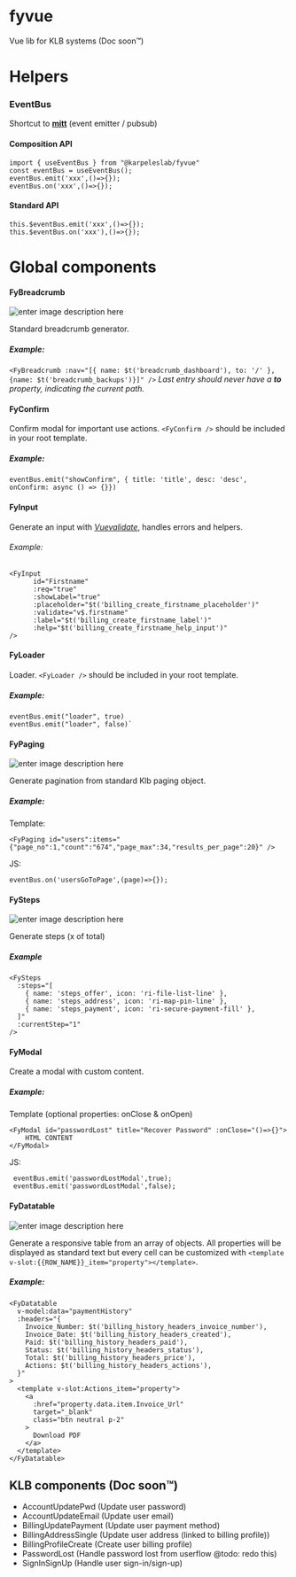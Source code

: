 # fyvue
Vue lib for KLB systems (Doc soon™)

# Helpers
### EventBus
Shortcut to **[mitt](https://github.com/developit/mitt)** (event emitter / pubsub)

#### Composition API
    import { useEventBus } from "@karpeleslab/fyvue" 
    const eventBus = useEventBus();
    eventBus.emit('xxx',()=>{});
    eventBus.on('xxx',()=>{});
#### Standard API
    this.$eventBus.emit('xxx',()=>{});
    this.$eventBus.on('xxx'),()=>{});


# Global components
#### FyBreadcrumb
![enter image description here](https://imgur.com/kfCjKA4.png)

Standard breadcrumb generator.
##### Example:
`<FyBreadcrumb :nav="[{ name: $t('breadcrumb_dashboard'), to: '/' }, {name: $t('breadcrumb_backups')}]" />` 
*Last entry should never have a **to** property, indicating the current path.*

#### FyConfirm
Confirm modal for important use actions. `<FyConfirm />` should be included in your root template.
##### Example:
`eventBus.emit("showConfirm", { title: 'title', desc: 'desc', onConfirm: async () => {}})` 

#### FyInput
Generate an input with *[Vuevalidate](https://vuelidate-next.netlify.app/)*, handles errors and helpers. 
###### Example:
    <FyInput
    	  id="Firstname"
    	  :req="true"
    	  :showLabel="true"
    	  :placeholder="$t('billing_create_firstname_placeholder')"
    	  :validate="v$.firstname"
    	  :label="$t('billing_create_firstname_label')"
    	  :help="$t('billing_create_firstname_help_input')"
    />

#### FyLoader
Loader. `<FyLoader />` should be included in your root template.
##### Example:
    eventBus.emit("loader", true)
    eventBus.emit("loader", false)`

#### FyPaging
![enter image description here](https://imgur.com/fbEkrwe.png)

Generate pagination from standard Klb paging object.
##### Example:
Template:

    <FyPaging id="users":items="{"page_no":1,"count":"674","page_max":34,"results_per_page":20}" />

JS:

    eventBus.on('usersGoToPage',(page)=>{});

#### FySteps
![enter image description here](https://imgur.com/SUIfqXC.png)

Generate steps (x of total)
##### Example
    <FySteps
      :steps="[
        { name: 'steps_offer', icon: 'ri-file-list-line' },
        { name: 'steps_address', icon: 'ri-map-pin-line' },
        { name: 'steps_payment', icon: 'ri-secure-payment-fill' },
      ]"
      :currentStep="1"
    />
    
#### FyModal
Create a modal with custom content.
##### Example:
Template (optional properties: onClose & onOpen)

    <FyModal id="passwordLost" title="Recover Password" :onClose="()=>{}">
    	HTML CONTENT
    </FyModal>

 JS:

     eventBus.emit('passwordLostModal',true);
     eventBus.emit('passwordLostModal',false);

#### FyDatatable
![enter image description here](https://imgur.com/09gQsxF.png)

Generate a responsive table from an array of objects. All properties will be displayed as standard text but every cell can be customized with `<template v-slot:{{ROW_NAME}}_item="property"></template>`.

##### Example:
    <FyDatatable
      v-model:data="paymentHistory"
      :headers="{
        Invoice_Number: $t('billing_history_headers_invoice_number'),
        Invoice_Date: $t('billing_history_headers_created'),
        Paid: $t('billing_history_headers_paid'),
        Status: $t('billing_history_headers_status'),
        Total: $t('billing_history_headers_price'),
        Actions: $t('billing_history_headers_actions'),
      }"
    >
      <template v-slot:Actions_item="property">
        <a
          :href="property.data.item.Invoice_Url"
          target="_blank"
          class="btn neutral p-2"
        >
          Download PDF
        </a>
      </template>
    </FyDatatable>
        
        
## KLB components (Doc soon™)
- AccountUpdatePwd (Update user password)
- AccountUpdateEmail (Update user email)
- BillingUpdatePayment (Update user payment method)
- BillingAddressSingle  (Update user address (linked to billing profile))
- BillingProfileCreate (Create user billing profile)
- PasswordLost (Handle password lost from userflow @todo: redo this)
- SignInSignUp (Handle user sign-in/sign-up)
